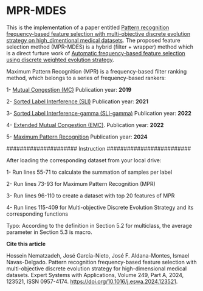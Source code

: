 # MPR-MDES

This is the implementation of a paper entitled [Pattern recognition frequency-based feature selection with multi-objective discrete
evolution strategy on high_dimentional medical datasets](https://www.sciencedirect.com/science/article/pii/S0957417424003865). The proposed feature selection method (MPR-MDES) is a hybrid (filter + wrapper) method which is a direct furture work of [Automatic frequency-based feature selection using discrete weighted evolution strategy](https://https://www.sciencedirect.com/science/article/pii/S1568494622007487#!).

Maximum Pattern Recognition (MPR) is a frequency-based filter ranking method, which belongs to a series of frequency-based rankers:

1- [Mutual Congestion (MC)](https://www.sciencedirect.com/science/article/pii/S0888754318304245)   Publication year: **2019**

2- [Sorted Label Interference (SLI)](https://www.sciencedirect.com/science/article/pii/S0306437921000259#!)   Publication year: **2021**

3- [Sorted Label Interference-gamma (SLI-gamma)](https://link.springer.com/article/10.1007/s11227-022-04650-w)   Publication year: **2022**

4- [Extended Mutual Congestion (EMC)](https://https://www.sciencedirect.com/science/article/pii/S1568494622007487#!).  Publication year: **2022**

5- [Maximum Pattern Recognition](https://www.sciencedirect.com/science/article/pii/S0957417424003865)  Publication year:  **2024**

##################### Instruction #########################

After loading the corresponding dataset from your local drive:


1- Run lines 55-71 to calculate the summation of samples per label

2- Run lines 73-93 for Maximum Pattern Recognition (MPR)

3- Run lines 96-110 to create a dataset with top 20 features of MPR

4- Run lines 115-409 for Multi-objective Discrete Evolution Strategy and its corresponding functions

Typo: According to the definition in Section 5.2 for multiclass, the average parameter in Section 5.3 is macro.


**Cite this article**

Hossein Nematzadeh, José García-Nieto, José F. Aldana-Montes, Ismael Navas-Delgado. Pattern recognition frequency-based feature selection with multi-objective discrete evolution strategy for high-dimensional medical datasets. Expert Systems with Applications, Volume 249, Part A, 2024, 123521, ISSN 0957-4174. https://doi.org/10.1016/j.eswa.2024.123521.
